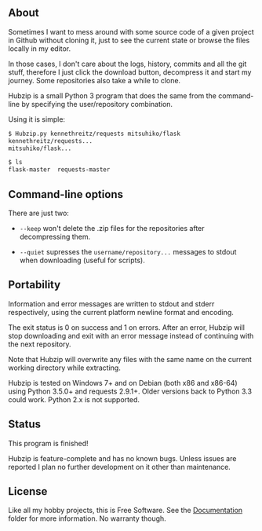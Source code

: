 
## About

Sometimes I want to mess around with some source code of a given
project in Github without cloning it, just to see the current state
or browse the files locally in my editor.

In those cases, I don't care about the logs, history, commits and
all the git stuff, therefore I just click the download button,
decompress it and start my journey. Some repositories also take
a while to clone.

Hubzip is a small Python 3 program that does the same from the
command-line by specifying the user/repository combination.

Using it is simple:

```bash
$ Hubzip.py kennethreitz/requests mitsuhiko/flask
kennethreitz/requests...
mitsuhiko/flask...

$ ls
flask-master  requests-master
```

## Command-line options

There are just two:

* `--keep` won't delete the .zip files for the repositories after
  decompressing them.

* `--quiet` supresses the `username/repository...` messages to stdout
  when downloading (useful for scripts).

## Portability

Information and error messages are written to stdout and stderr
respectively, using the current platform newline format and encoding.

The exit status is 0 on success and 1 on errors. After an error,
Hubzip will stop downloading and exit with an error message instead
of continuing with the next repository.

Note that Hubzip will overwrite any files with the same name on
the current working directory while extracting.

Hubzip is tested on Windows 7+ and on Debian (both x86 and x86-64)
using Python 3.5.0+ and requests 2.9.1+. Older versions back to Python 3.3
could work. Python 2.x is not supported.

## Status

This program is finished!

Hubzip is feature-complete and has no known bugs. Unless issues are reported
I plan no further development on it other than maintenance.

## License

Like all my hobby projects, this is Free Software. See the [Documentation][]
folder for more information. No warranty though.

[Documentation]: Documentation

